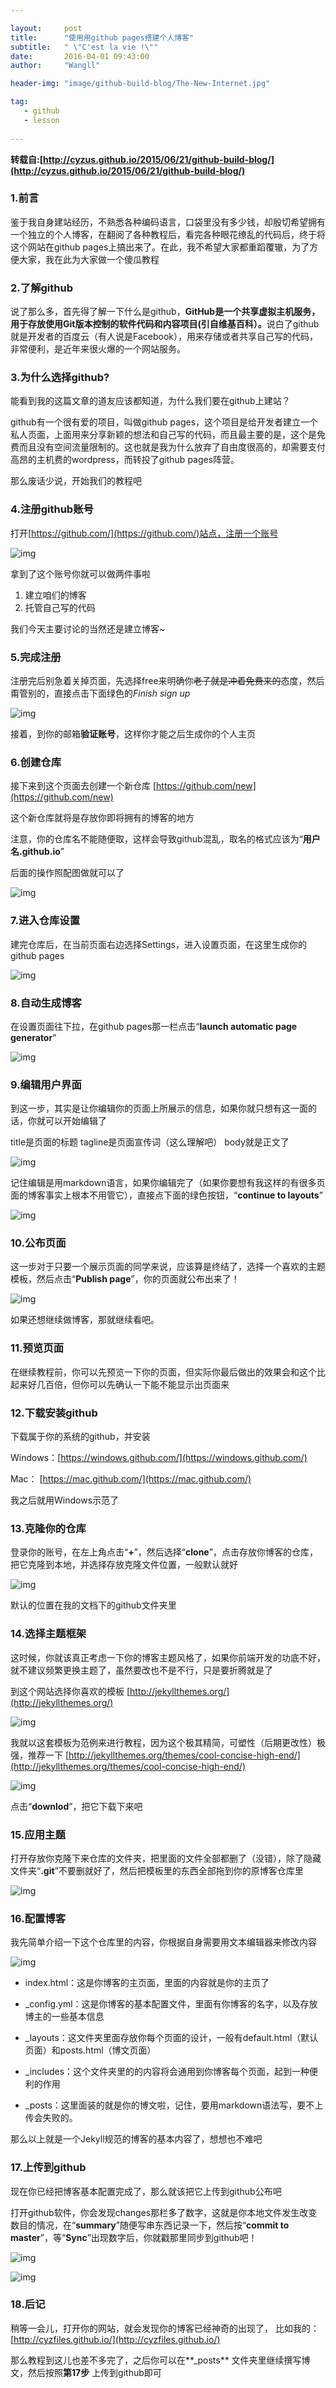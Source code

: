 ```yaml
---

layout:     post
title:      "使用用github pages搭建个人博客" 
subtitle:   " \"C'est la vie !\""
date:       2016-04-01 09:43:00
author:     "Wangll"

header-img: "image/github-build-blog/The-New-Internet.jpg"

tag:
   - github
   - lesson
   
---
```



**转载自:[http://cyzus.github.io/2015/06/21/github-build-blog/](http://cyzus.github.io/2015/06/21/github-build-blog/)**

### 1.前言 ###

鉴于我自身建站经历，不熟悉各种编码语言，口袋里没有多少钱，却殷切希望拥有一个独立的个人博客，在翻阅了各种教程后，看完各种眼花缭乱的代码后，终于将这个网站在github pages上搞出来了。在此，我不希望大家都重蹈覆辙，为了方便大家，我在此为大家做一个傻瓜教程

### 2.了解github ###

说了那么多，首先得了解一下什么是github，<b>GitHub是一个共享虚拟主机服务，用于存放使用Git版本控制的软件代码和内容项目(引自维基百科）。</b>说白了github就是开发者的百度云（有人说是Facebook），用来存储或者共享自己写的代码，非常便利，是近年来很火爆的一个网站服务。


### 3.为什么选择github? ###

能看到我的这篇文章的道友应该都知道，为什么我们要在github上建站？

github有一个很有爱的项目，叫做github pages，这个项目是给开发者建立一个私人页面，上面用来分享新颖的想法和自己写的代码，而且最主要的是，这个是免费而且没有空间流量限制的。这也就是我为什么放弃了自由度很高的，却需要支付高昂的主机费的wordpress，而转投了github pages阵营。

那么废话少说，开始我们的教程吧

### 4.注册github账号 ###

打开[https://github.com/](https://github.com/)站点，注册一个账号

![img](/image/github-build-blog/sign-up.jpg)

拿到了这个账号你就可以做两件事啦

 1. 建立咱们的博客
 2. 托管自己写的代码

我们今天主要讨论的当然还是建立博客~

### 5.完成注册 ###

注册完后别急着关掉页面，先选择free来明确你<del>老子就是冲着免费来的</del>态度，然后甭管别的，直接点击下面绿色的*Finish sign up*

![img](/image/github-build-blog/free.jpg)

接着，到你的邮箱**验证账号**，这样你才能之后生成你的个人主页

### 6.创建仓库 ###

接下来到这个页面去创建一个新仓库
[https://github.com/new](https://github.com/new)

这个新仓库就将是存放你即将拥有的博客的地方

注意，你的仓库名不能随便取，这样会导致github混乱，取名的格式应该为“**用户名.github.io**”

后面的操作照配图做就可以了

![img](/image/github-build-blog/build-repository.jpg)

### 7.进入仓库设置 ###

建完仓库后，在当前页面右边选择Settings，进入设置页面，在这里生成你的github pages

![img](/image/github-build-blog/settings.jpg)

### 8.自动生成博客 ###

在设置页面往下拉，在github pages那一栏点击“**launch automatic page generator**”

![img](/image/github-build-blog/generate.jpg)

### 9.编辑用户界面 ###

到这一步，其实是让你编辑你的页面上所展示的信息，如果你就只想有这一面的话，你就可以开始编辑了

title是页面的标题
tagline是页面宣传词（这么理解吧）
body就是正文了

![img](/image/github-build-blog/edit1.jpg)

记住编辑是用markdown语言，如果你编辑完了（如果你要想有我这样的有很多页面的博客事实上根本不用管它），直接点下面的绿色按钮，“**continue to layouts**”

![img](/image/github-build-blog/edit2.jpg)

### 10.公布页面 ###

这一步对于只要一个展示页面的同学来说，应该算是终结了，选择一个喜欢的主题模板，然后点击“**Publish page**”，你的页面就公布出来了！

![img](/image/github-build-blog/choose-themes.jpg)

如果还想继续做博客，那就继续看吧。

### 11.预览页面 ###

在继续教程前，你可以先预览一下你的页面，但实际你最后做出的效果会和这个比起来好几百倍，但你可以先确认一下能不能显示出页面来

### 12.下载安装github ###

下载属于你的系统的github，并安装

Windows：[https://windows.github.com/](https://windows.github.com/)

Mac：        [https://mac.github.com/](https://mac.github.com/)

我之后就用Windows示范了

### 13.克隆你的仓库 ###

登录你的账号，在左上角点击“**+**”，然后选择“**clone**”，点击存放你博客的仓库，把它克隆到本地，并选择存放克隆文件位置，一般默认就好

![img](/image/github-build-blog/clone.jpg)

默认的位置在我的文档下的github文件夹里

### 14.选择主题框架 ###

这时候，你就该真正考虑一下你的博客主题风格了，如果你前端开发的功底不好，就不建议频繁更换主题了，虽然要改也不是不行，只是要折腾就是了

到这个网站选择你喜欢的模板
[http://jekyllthemes.org/](http://jekyllthemes.org/)

![img](/image/github-build-blog/themes-serious.jpg)

我就以这套模板为范例来进行教程，因为这个极其精简，可塑性（后期更改性）极强，推荐一下
[http://jekyllthemes.org/themes/cool-concise-high-end/](http://jekyllthemes.org/themes/cool-concise-high-end/)

![img](/image/github-build-blog/cool-concise-high-end.jpg)

点击“**downlod**”，把它下载下来吧

### 15.应用主题 ###

打开存放你克隆下来仓库的文件夹，把里面的文件全部都删了（没错），除了隐藏文件夹“**.git**”不要删就好了，然后把模板里的东西全部拖到你的原博客仓库里

![img](/image/github-build-blog/apply.jpg)

### 16.配置博客 ###

 我先简单介绍一下这个仓库里的内容，你根据自身需要用文本编辑器来修改内容

![img](/image/github-build-blog/list.jpg)

 - index.html：这是你博客的主页面，里面的内容就是你的主页了

 - _config.yml：这是你博客的基本配置文件，里面有你博客的名字，以及存放博主的一些基本信息

 - _layouts：这文件夹里面存放你每个页面的设计，一般有default.html（默认页面）和posts.html（博文页面）

 - _includes：这个文件夹里的的内容将会通用到你博客每个页面，起到一种便利的作用

 - _posts：这里面装的就是你的博文啦，记住，要用markdown语法写，要不上传会失败的。

那么以上就是一个Jekyll规范的博客的基本内容了，想想也不难吧

### 17.上传到github ###

现在你已经把博客基本配置完成了，那么就该把它上传到github公布吧

打开github软件，你会发现changes那栏多了数字，这就是你本地文件发生改变数目的情况，在“**summary**”随便写串东西记录一下，然后按“**commit to master**”，等“**Sync**”出现数字后，你就戳那里同步到github吧！

![img](/image/github-build-blog/upload.jpg)

![img](/image/github-build-blog/sync.jpg)

### 18.后记 ###

稍等一会儿，打开你的网站，就会发现你的博客已经神奇的出现了，
比如我的：[http://cyzfiles.github.io/](http://cyzfiles.github.io/)

那么教程到这儿也差不多完了，之后你可以在**_posts** 文件夹里继续撰写博文，然后按照**第17步** 上传到github即可





 
 

